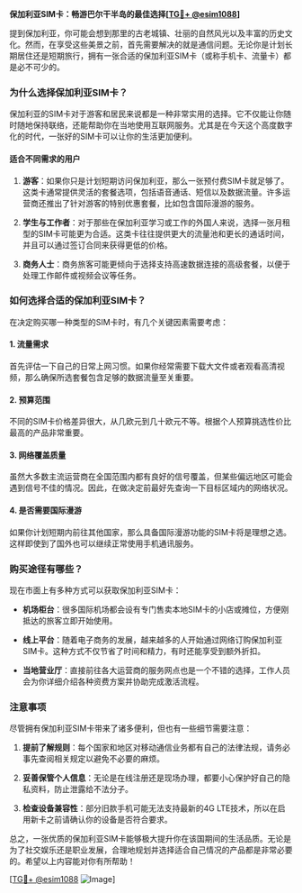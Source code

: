 **保加利亚SIM卡：畅游巴尔干半岛的最佳选择[[TG💪+ @esim1088](https://t.me/s/esim1088)]**

提到保加利亚，你可能会想到那里的古老城镇、壮丽的自然风光以及丰富的历史文化。然而，在享受这些美景之前，首先需要解决的就是通信问题。无论你是计划长期居住还是短期旅行，拥有一张合适的保加利亚SIM卡（或称手机卡、流量卡）都是必不可少的。

### 为什么选择保加利亚SIM卡？

保加利亚的SIM卡对于游客和居民来说都是一种非常实用的选择。它不仅能让你随时随地保持联络，还能帮助你在当地使用互联网服务。尤其是在今天这个高度数字化的时代，一张好的SIM卡可以让你的生活更加便利。

#### 适合不同需求的用户

1. **游客**：如果你只是计划短期访问保加利亚，那么一张预付费SIM卡就足够了。这类卡通常提供灵活的套餐选项，包括语音通话、短信以及数据流量。许多运营商还推出了针对游客的特别优惠套餐，比如包含国际漫游的服务。

2. **学生与工作者**：对于那些在保加利亚学习或工作的外国人来说，选择一张月租型的SIM卡可能更为合适。这类卡往往提供更大的流量池和更长的通话时间，并且可以通过签订合同来获得更低的价格。

3. **商务人士**：商务旅客可能更倾向于选择支持高速数据连接的高级套餐，以便于处理工作邮件或视频会议等任务。

### 如何选择合适的保加利亚SIM卡？

在决定购买哪一种类型的SIM卡时，有几个关键因素需要考虑：

#### 1. 流量需求
首先评估一下自己的日常上网习惯。如果你经常需要下载大文件或者观看高清视频，那么确保所选套餐包含足够的数据流量至关重要。

#### 2. 预算范围
不同的SIM卡价格差异很大，从几欧元到几十欧元不等。根据个人预算挑选性价比最高的产品非常重要。

#### 3. 网络覆盖质量
虽然大多数主流运营商在全国范围内都有良好的信号覆盖，但某些偏远地区可能会遇到信号不佳的情况。因此，在做决定前最好先查询一下目标区域内的网络状况。

#### 4. 是否需要国际漫游
如果你计划短期内前往其他国家，那么具备国际漫游功能的SIM卡将是理想之选。这样即使到了国外也可以继续正常使用手机通讯服务。

### 购买途径有哪些？

现在市面上有多种方式可以获取保加利亚SIM卡：

- **机场柜台**：很多国际机场都会设有专门售卖本地SIM卡的小店或摊位，方便刚抵达的旅客立即开始使用。
  
- **线上平台**：随着电子商务的发展，越来越多的人开始通过网络订购保加利亚SIM卡。这种方式不仅节省了时间和精力，有时还能享受到额外折扣。

- **当地营业厅**：直接前往各大运营商的服务网点也是一个不错的选择，工作人员会为你详细介绍各种资费方案并协助完成激活流程。

### 注意事项

尽管拥有保加利亚SIM卡带来了诸多便利，但也有一些细节需要注意：

1. **提前了解规则**：每个国家和地区对移动通信业务都有自己的法律法规，请务必事先查阅相关规定以避免不必要的麻烦。

2. **妥善保管个人信息**：无论是在线注册还是现场办理，都要小心保护好自己的隐私资料，防止泄露给不法分子。

3. **检查设备兼容性**：部分旧款手机可能无法支持最新的4G LTE技术，所以在启用新卡之前请确认你的设备是否符合要求。

总之，一张优质的保加利亚SIM卡能够极大提升你在该国期间的生活品质。无论是为了社交娱乐还是职业发展，合理地规划并选择适合自己情况的产品都是非常必要的。希望以上内容能对你有所帮助！

[[TG💪+ @esim1088](https://t.me/s/esim1088) ![Image](https://i.postimg.cc/4NQfJmqS/Snipaste-2025-05-13-00-14-12.png)]